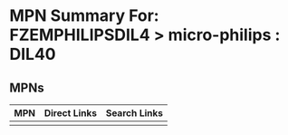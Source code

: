 



# MPN Summary For: FZEMPHILIPSDIL4 > micro-philips : DIL40

## MPNs
  

|MPN|Direct Links|Search Links|
| :--- | :--- | :--- |
||||
